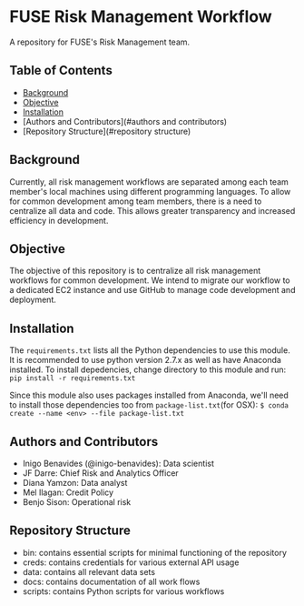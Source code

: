 # FUSE Risk Management Workflow
A repository for FUSE's Risk Management team.

## Table of Contents
- [Background](#background)
- [Objective](#objective)
- [Installation](#installation)
- [Authors and Contributors](#authors and contributors)
- [Repository Structure](#repository structure)

## Background
Currently, all risk management workflows are separated among each team member's local machines using different programming languages. To allow for common development among team members, there is a need to centralize all data and code. This allows greater transparency and increased efficiency in development.

## Objective
The objective of this repository is to centralize all risk management workflows for common development. We intend to migrate our workflow to a dedicated EC2 instance and use GitHub to manage code development and deployment.

## Installation
The `requirements.txt` lists all the Python dependencies to use this module. It is recommended to use python version 2.7.x as well as have Anaconda installed.
To install depedencies, change directory to this module and run:
```pip install -r requirements.txt```

Since this module also uses packages installed from Anaconda, we'll need to install those dependencies too from `package-list.txt`(for OSX):
```$ conda create --name <env> --file package-list.txt ```

## Authors and Contributors
- Inigo Benavides (@inigo-benavides): Data scientist
- JF Darre: Chief Risk and Analytics Officer
- Diana Yamzon: Data analyst
- Mel Ilagan: Credit Policy
- Benjo Sison: Operational risk

## Repository Structure
- bin: contains essential scripts for minimal functioning of the repository
- creds: contains credentials for various external API usage
- data: contains all relevant data sets
- docs: contains documentation of all work flows
- scripts: contains Python scripts for various workflows

